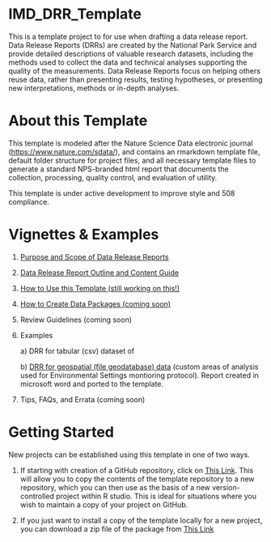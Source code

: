 # IMD_DRR_Template
This is a template project to for use when drafting a data release report. Data Release Reports (DRRs) are created by the National Park Service and provide detailed descriptions of valuable research datasets, including the methods used to collect the data and technical analyses supporting the quality of the measurements. Data Release Reports focus on helping others reuse data, rather than presenting results, testing hypotheses, or presenting new interpretations, methods or in-depth analyses. 

# About this Template
This template is modeled after the Nature Science Data electronic journal (https://www.nature.com/sdata/), and contains an rmarkdown
template file, default folder structure for project files, and all necessary template files to generate a standard NPS-branded html 
report that documents the collection, processing, quality control, and evaluation of utility. 

This template is under active development to improve style and 508 compliance.

# Vignettes & Examples
1. [Purpose and Scope of Data Release Reports](https://htmlpreview.github.io/?https://github.com/nationalparkservice/IMD_DRR_Template/blob/master/vignettes/PurposeAndScope.html)

2. [Data Release Report Outline and Content Guide](https://htmlpreview.github.io/?https://github.com/nationalparkservice/IMD_DRR_Template/blob/master/DRR_Template.html)

3. [How to Use this Template (still working on this!)](https://htmlpreview.github.io/?https://github.com/nationalparkservice/IMD_DRR_Template/blob/master/vignettes/HowToUseThisTemplate.html)

4. [How to Create Data Packages (coming soon)](https://htmlpreview.github.io/?https://github.com/nationalparkservice/IMD_DRR_Template/blob/master/vignettes/CreatingDataPackages.html)

5. Review Guidelines (coming soon)

6. Examples

    a) DRR for tabular (csv) dataset of
    
    b) [DRR for geospatial (file geodatabase) data](https://htmlpreview.github.io/?https://github.com/nationalparkservice/IMD_DRR_Template/blob/master/vignettes/NPS-NRSS-DRR-2020-1.html) (custom areas of analysis used for Environmental Settings montioring protocol). Report created in microsoft word and ported to the template.

7. Tips, FAQs, and Errata (coming soon)

# Getting Started
New projects can be established using this template in one of two ways.

1. If starting with creation of a GitHub repository, click on [This Link](https://github.com/nationalparkservice/IMD_DRR_Template/generate). This will allow you to copy the contents of the template repository to a new repository, which you can then use as the basis of a new version-controlled project within R studio. This is ideal for situations where you wish to maintain a copy of your project on GitHub.

2. If you just want to install a copy of the template locally for a new project, you can download a zip file of the package from [This Link](https://github.com/nationalparkservice/IMD_DRR_Template/archive/master.zip)